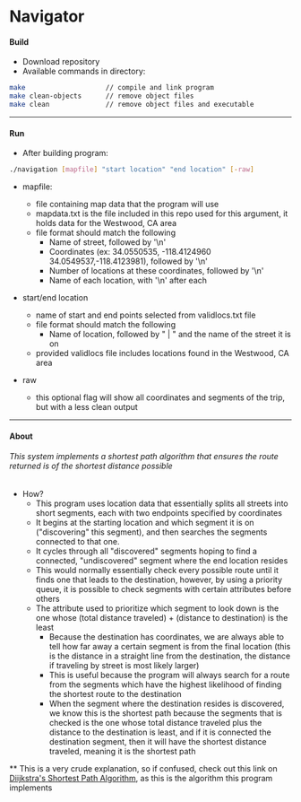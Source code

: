 # Navigator

#### Build
* Download repository
* Available commands in directory:
```bash 
make 					// compile and link program
make clean-objects		// remove object files
make clean 				// remove object files and executable
```


---


#### Run
* After building program:
```bash
./navigation [mapfile] "start location" "end location" [-raw]
```
- mapfile:
	* file containing map data that the program will use
	* mapdata.txt is the file included in this repo used for this argument, it holds data for the Westwood, CA area
	* file format should match the following
		* Name of street, followed by '\n'
		* Coordinates (ex: 34.0550535, -118.4124960 34.0549537,-118.4123981), followed by '\n'
		* Number of  locations at these coordinates, followed by '\n'
		* Name of each location, with '\n' after each



- start/end location
	* name of start and end points selected from validlocs.txt file
	* file format should match the following
    	* Name of location, followed by " | " and the name of the street it is on
 	* provided validlocs file includes locations found in the Westwood, CA area



- raw
	* this optional flag will show all coordinates and segments of the trip, but with a less clean output 	



---



#### About
###### This system implements a shortest path algorithm that ensures the route returned is of the shortest distance possible

* How?
	* This program uses location data that essentially splits all streets into short segments, each with two endpoints specified by coordinates
	* It begins at the starting location and which segment it is on ("discovering" this segment), and then searches the segments connected to that one. 
	* It cycles through all "discovered" segments hoping to find a connected, "undiscovered" segment where the end location resides
	* This would normally essentially check every possible route until it finds one that leads to the destination, however, by using a priority queue, it is possible to check segments with certain attributes before others
	* The attribute used to prioritize which segment to look down is the one whose (total distance traveled) + (distance to destination) is the least
		* Because the destination has coordinates, we are always able to tell how far away a certain segment is from the final location (this is the distance in a straight line from the destination, the distance if traveling by street is most likely larger)
		* This is useful because the program will always search for a route from the segments which have the highest likelihood of finding the shortest route to the destination
		* When the segment where the destination resides is discovered, we know this is the shortest path because the segments that is checked is the one whose total distance traveled plus the distance to the destination is least, and if it is connected the destination segment, then it will have the shortest distance traveled, meaning it is the shortest path



** This is a very crude explanation, so if confused, check out this link on [Diijkstra's Shortest Path Algorithm](https://en.wikipedia.org/wiki/Dijkstra%27s_algorithm), as this is the algorithm this program implements